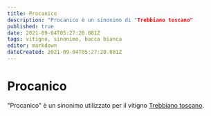 ```yaml
---
title: Procanico
description: "Procanico è un sinonimo di "Trebbiano toscano"
published: true
date: 2021-09-04T05:27:20.081Z
tags: vitigno, sinonimo, bacca bianca
editor: markdown
dateCreated: 2021-09-04T05:27:20.081Z
---
```


# Procanico

"Procanico" è un sinonimo utilizzato per il vitigno [Trebbiano toscano](/vitigni/Italia/bacca-bianca/trebbiano-toscano).